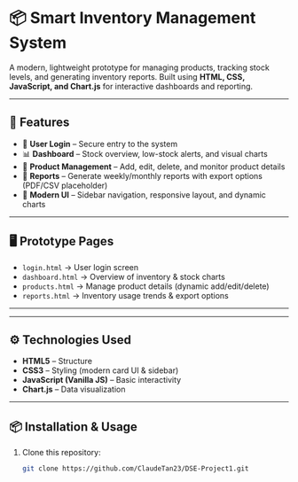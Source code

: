 # 📦 Smart Inventory Management System  

A modern, lightweight prototype for managing products, tracking stock levels, and generating inventory reports. Built using **HTML, CSS, JavaScript, and Chart.js** for interactive dashboards and reporting.  

---

## 🚀 Features  
- 🔑 **User Login** – Secure entry to the system  
- 📊 **Dashboard** – Stock overview, low-stock alerts, and visual charts  
- 🛒 **Product Management** – Add, edit, delete, and monitor product details  
- 📑 **Reports** – Generate weekly/monthly reports with export options (PDF/CSV placeholder)  
- 🎨 **Modern UI** – Sidebar navigation, responsive layout, and dynamic charts  

---

## 🖥️ Prototype Pages  
- `login.html` → User login screen  
- `dashboard.html` → Overview of inventory & stock charts  
- `products.html` → Manage product details (dynamic add/edit/delete)  
- `reports.html` → Inventory usage trends & export options  

---

---

## ⚙️ Technologies Used  
- **HTML5** – Structure  
- **CSS3** – Styling (modern card UI & sidebar)  
- **JavaScript (Vanilla JS)** – Basic interactivity  
- **Chart.js** – Data visualization  

---

## 📦 Installation & Usage  
1. Clone this repository:  
   ```bash
   git clone https://github.com/ClaudeTan23/DSE-Project1.git
